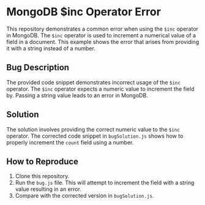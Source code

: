 # MongoDB $inc Operator Error

This repository demonstrates a common error when using the `$inc` operator in MongoDB. The `$inc` operator is used to increment a numerical value of a field in a document. This example shows the error that arises from providing it with a string instead of a number. 

## Bug Description
The provided code snippet demonstrates incorrect usage of the `$inc` operator.  The `$inc` operator expects a numeric value to increment the field by. Passing a string value leads to an error in MongoDB.

## Solution
The solution involves providing the correct numeric value to the `$inc` operator. The corrected code snippet in `bugSolution.js` shows how to properly increment the `count` field using a number.

## How to Reproduce
1. Clone this repository.
2. Run the `bug.js` file. This will attempt to increment the field with a string value resulting in an error.
3. Compare with the corrected version in `bugSolution.js`.
